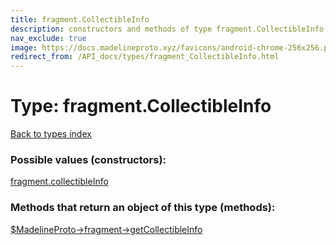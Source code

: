 ```yaml
---
title: fragment.CollectibleInfo
description: constructors and methods of type fragment.CollectibleInfo
nav_exclude: true
image: https://docs.madelineproto.xyz/favicons/android-chrome-256x256.png
redirect_from: /API_docs/types/fragment_CollectibleInfo.html
---
```

# Type: fragment.CollectibleInfo
[Back to types index](index.html)



### Possible values (constructors):

[fragment.collectibleInfo](/API_docs/constructors/fragment.collectibleInfo.html)  



### Methods that return an object of this type (methods):

[$MadelineProto->fragment->getCollectibleInfo](/API_docs/methods/fragment.getCollectibleInfo.html)  



